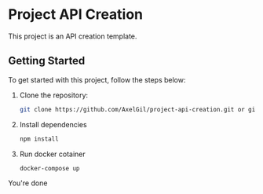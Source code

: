 # Project API Creation

This project is an API creation template.

## Getting Started

To get started with this project, follow the steps below:

1. Clone the repository:

    ```bash
    git clone https://github.com/AxelGil/project-api-creation.git or git@github.com:AxelGil/project-api-creation.git

2. Install dependencies

    ```bash
    npm install

3. Run docker cotainer

    ```bash
    docker-compose up

You're done
